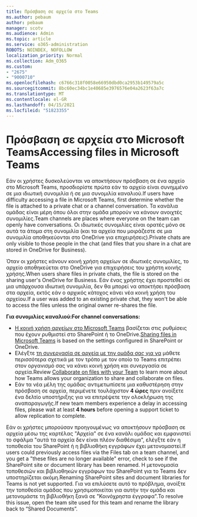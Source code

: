 ```yaml
---
title: Πρόσβαση σε αρχεία στο Teams
ms.author: pebaum
author: pebaum
manager: scotv
ms.audience: Admin
ms.topic: article
ms.service: o365-administration
ROBOTS: NOINDEX, NOFOLLOW
localization_priority: Normal
ms.collection: Adm_O365
ms.custom:
- "2675"
- "9000710"
ms.openlocfilehash: c6766c318f0058e66950dbd0ca2953b149579a5c
ms.sourcegitcommit: 8bc60ec34bc1e40685e3976576e04a2623f63a7c
ms.translationtype: MT
ms.contentlocale: el-GR
ms.lasthandoff: 04/15/2021
ms.locfileid: "51823355"
---
```

# <a name="accessing-files-in-microsoft-teams"></a><span data-ttu-id="0f098-102">Πρόσβαση σε αρχεία στο Microsoft Teams</span><span class="sxs-lookup"><span data-stu-id="0f098-102">Accessing files in Microsoft Teams</span></span>

<span data-ttu-id="0f098-103">Εάν οι χρήστες δυσκολεύονται να αποκτήσουν πρόσβαση σε ένα αρχείο στο Microsoft Teams, προσδιορίστε πρώτα εάν το αρχείο είναι συνημμένο σε μια ιδιωτική συνομιλία ή σε μια συνομιλία καναλιού.</span><span class="sxs-lookup"><span data-stu-id="0f098-103">If users have difficulty accessing a file in Microsoft Teams, first determine whether the file is attached to a private chat or a channel conversation.</span></span> <span data-ttu-id="0f098-104">Τα κανάλια ομάδας είναι μέρη όπου όλοι στην ομάδα μπορούν να κάνουν ανοιχτές συνομιλίες.</span><span class="sxs-lookup"><span data-stu-id="0f098-104">Team channels are places where everyone on the team can openly have conversations.</span></span> <span data-ttu-id="0f098-105">Οι ιδιωτικές συνομιλίες είναι ορατές μόνο σε αυτά τα άτομα στη συνομιλία (και τα αρχεία που μοιράζεστε σε μια συνομιλία αποθηκεύονται στο OneDrive για επιχειρήσεις).</span><span class="sxs-lookup"><span data-stu-id="0f098-105">Private chats are only visible to those people in the chat (and files that you share in a chat are stored in OneDrive for Business).</span></span>

<span data-ttu-id="0f098-106">Όταν οι χρήστες κάνουν κοινή χρήση αρχείων σε ιδιωτικές συνομιλίες, το αρχείο αποθηκεύεται στο OneDrive για επιχειρήσεις του χρήστη κοινής χρήσης.</span><span class="sxs-lookup"><span data-stu-id="0f098-106">When users share files in private chats, the file is stored on the sharing user's OneDrive for Business.</span></span> <span data-ttu-id="0f098-107">Εάν ένας χρήστης έχει προστεθεί σε μια υπάρχουσα ιδιωτική συνομιλία, δεν θα μπορεί να αποκτήσει πρόσβαση στα αρχεία, εκτός εάν ο αρχικός κάτοχος κάνει νέα κοινή χρήση του αρχείου.</span><span class="sxs-lookup"><span data-stu-id="0f098-107">If a user was added to an existing private chat, they won't be able to access the files unless the original owner re-shares the file.</span></span>    

<span data-ttu-id="0f098-108">**Για συνομιλίες καναλιού:**</span><span class="sxs-lookup"><span data-stu-id="0f098-108">**For channel conversations:**</span></span>

- <span data-ttu-id="0f098-109">[Η κοινή χρήση αρχείων στο Microsoft Teams](https://docs.microsoft.com/MicrosoftTeams/sharing-files-in-teams) βασίζεται στις ρυθμίσεις που έχουν ρυθμιστεί στο SharePoint ή το OneDrive.</span><span class="sxs-lookup"><span data-stu-id="0f098-109">[Sharing files in Microsoft Teams](https://docs.microsoft.com/MicrosoftTeams/sharing-files-in-teams) is based on the settings configured in SharePoint or OneDrive.</span></span> 
- <span data-ttu-id="0f098-110">Ελέγξτε [τη συνεργασία σε αρχεία με την ομάδα σας για να](https://support.office.com/article/Collaborate-on-files-with-your-Team-9b200289-dbac-4823-85bd-628a5c7bb0ae) μάθετε περισσότερα σχετικά με τον τρόπο με τον οποίο το Teams επιτρέπει στον οργανισμό σας να κάνει κοινή χρήση και συνεργασία σε αρχεία.</span><span class="sxs-lookup"><span data-stu-id="0f098-110">Review [Collaborate on files with your Team](https://support.office.com/article/Collaborate-on-files-with-your-Team-9b200289-dbac-4823-85bd-628a5c7bb0ae) to learn more about how Teams allows your organization to share and collaborate on files.</span></span> 
- <span data-ttu-id="0f098-111">Εάν τα νέα μέλη της ομάδας αντιμετωπίσετε μια καθυστέρηση στην πρόσβαση σε αρχεία, περιμένετε τουλάχιστον **4 ώρες** πριν ανοίξετε ένα δελτίο υποστήριξης για να επιτρέψετε την ολοκλήρωση της αναπαραγωγής.</span><span class="sxs-lookup"><span data-stu-id="0f098-111">If new team members experience a delay in accessing files, please wait at least **4 hours** before opening a support ticket to allow replication to complete.</span></span> 

<span data-ttu-id="0f098-112">Εάν οι χρήστες μπορούσαν προηγουμένως να αποκτήσουν πρόσβαση σε αρχεία μέσω της καρτέλας "Αρχεία" σε ένα κανάλι ομάδας και εμφανιστεί το σφάλμα "αυτά τα αρχεία δεν είναι πλέον διαθέσιμα", ελέγξτε εάν η τοποθεσία του SharePoint ή η βιβλιοθήκη εγγράφων έχει μετονομαστεί.</span><span class="sxs-lookup"><span data-stu-id="0f098-112">If users could previously access files via the Files tab on a team channel, and you get a "these files are no longer available" error, check to see if the SharePoint site or document library has been renamed.</span></span> <span data-ttu-id="0f098-113">Η μετονομασία τοποθεσιών και βιβλιοθηκών εγγράφων του SharePoint για το Teams δεν υποστηρίζεται ακόμη.</span><span class="sxs-lookup"><span data-stu-id="0f098-113">Renaming SharePoint sites and document libraries for Teams is not yet supported.</span></span> <span data-ttu-id="0f098-114">Για να επιλύσετε αυτό το πρόβλημα, ανοίξτε την τοποθεσία ομάδας που χρησιμοποιείται για αυτήν την ομάδα και μετονομάστε τη βιβλιοθήκη ξανά σε "Κοινόχρηστα έγγραφα".</span><span class="sxs-lookup"><span data-stu-id="0f098-114">To resolve this issue, open the team site used for this team and rename the library back to “Shared Documents”.</span></span>